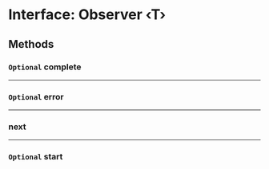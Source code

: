 # Interface: Observer ‹**T**›

## Methods

### <a id="markdown-header-optional-complete" name="markdown-header-optional-complete"></a> `Optional` complete

---

### <a id="markdown-header-optional-error" name="markdown-header-optional-error"></a> `Optional` error

---

### <a id="markdown-header-next" name="markdown-header-next"></a> next

---

### <a id="markdown-header-optional-start" name="markdown-header-optional-start"></a> `Optional` start

